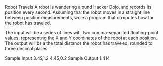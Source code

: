 Robot Travels
A robot is wandering around Hacker Dojo, and records its position every second. Assuming that the robot moves in a straight line between position measurements, write a program that computes how far the robot has traveled.

The input will be a series of lines with two comma-separated floating-point values, representing the X and Y coordinates of the robot at each position. The output will be a the total distance the robot has traveled, rounded to three decimal places.

Sample Input
3.45,1.2
4.45,0.2
Sample Output
1.414
